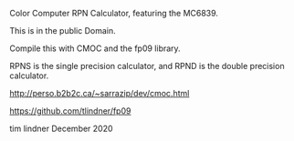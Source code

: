 Color Computer RPN Calculator, featuring the MC6839.

This is in the public Domain.

Compile this with CMOC and the fp09 library.

RPNS is the single precision calculator, and RPND is the double precision calculator.

http://perso.b2b2c.ca/~sarrazip/dev/cmoc.html

https://github.com/tlindner/fp09

tim lindner
December 2020
